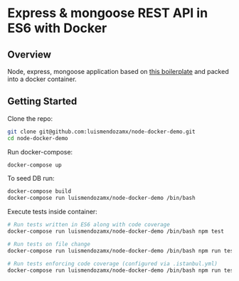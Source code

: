 # Express & mongoose REST API in ES6 with Docker

## Overview

Node, express, mongoose application based on [this boilerplate](https://github.com/KunalKapadia/express-mongoose-es6-rest-api) and packed into a docker container.

## Getting Started

Clone the repo:
```sh
git clone git@github.com:luismendozamx/node-docker-demo.git
cd node-docker-demo
```

Run docker-compose:
```sh
docker-compose up
```

To seed DB run:
```sh
docker-compose build
docker-compose run luismendozamx/node-docker-demo /bin/bash
```

Execute tests inside container:
```sh
# Run tests written in ES6 along with code coverage
docker-compose run luismendozamx/node-docker-demo /bin/bash npm test

# Run tests on file change
docker-compose run luismendozamx/node-docker-demo /bin/bash npm run test:watch

# Run tests enforcing code coverage (configured via .istanbul.yml)
docker-compose run luismendozamx/node-docker-demo /bin/bash npm run test:check-coverage
```
